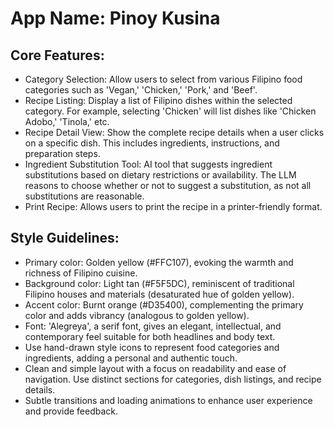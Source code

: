 # **App Name**: Pinoy Kusina

## Core Features:

- Category Selection: Allow users to select from various Filipino food categories such as 'Vegan,' 'Chicken,' 'Pork,' and 'Beef'.
- Recipe Listing: Display a list of Filipino dishes within the selected category. For example, selecting 'Chicken' will list dishes like 'Chicken Adobo,' 'Tinola,' etc.
- Recipe Detail View: Show the complete recipe details when a user clicks on a specific dish. This includes ingredients, instructions, and preparation steps.
- Ingredient Substitution Tool: AI tool that suggests ingredient substitutions based on dietary restrictions or availability. The LLM reasons to choose whether or not to suggest a substitution, as not all substitutions are reasonable.
- Print Recipe: Allows users to print the recipe in a printer-friendly format.

## Style Guidelines:

- Primary color: Golden yellow (#FFC107), evoking the warmth and richness of Filipino cuisine.
- Background color: Light tan (#F5F5DC), reminiscent of traditional Filipino houses and materials (desaturated hue of golden yellow).
- Accent color: Burnt orange (#D35400), complementing the primary color and adds vibrancy (analogous to golden yellow).
- Font: 'Alegreya', a serif font, gives an elegant, intellectual, and contemporary feel suitable for both headlines and body text.
- Use hand-drawn style icons to represent food categories and ingredients, adding a personal and authentic touch.
- Clean and simple layout with a focus on readability and ease of navigation. Use distinct sections for categories, dish listings, and recipe details.
- Subtle transitions and loading animations to enhance user experience and provide feedback.